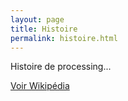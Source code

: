 ```yaml
---
layout: page
title: Histoire
permalink: histoire.html
---
```


Histoire de processing...

[Voir Wikipédia](https://fr.wikipedia.org/wiki/Processing)

